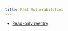 ```yaml
---
title: Past Vulnerabilities
---
```


- [Read-only reentry](https://quillaudits.medium.com/decoding-220k-read-only-reentrancy-exploit-quillaudits-30871d728ad5#:~:text=The%20read%2Donly%20reentrancy%20is,wrong%20values%20could%20be%20reported.)